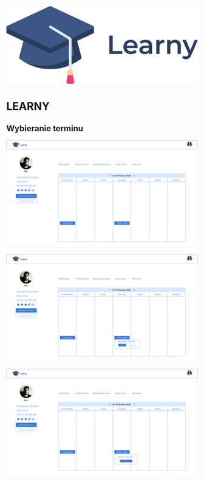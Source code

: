 ![alt text]("../../../assets/logomin.png)
# LEARNY

## Wybieranie terminu

![alt text]("../../../assets/book-lesson-0.png)

![alt text]("../../../assets/book-lesson-1.png)

![alt text]("../../../assets/book-lesson-2.png)